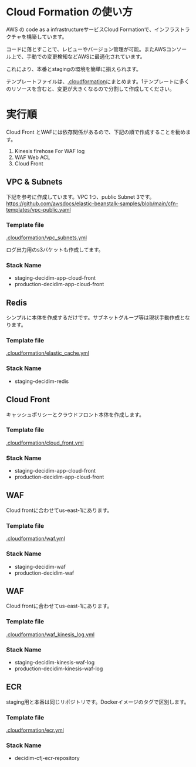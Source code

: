 # Cloud Formation の使い方

AWS の code as a infrastructureサービスCloud Formationで、インフラストラクチャを構築しています。

コードに落とすことで、レビューやバージョン管理が可能。またAWSコンソール上で、手動での変更検知などAWSに最適化されています。

これにより、本番とstagingの環境を簡単に揃えられます。

テンプレートファイルは、[.cloudformation](/.cloudformation)にまとめます。1テンプレートに多くのリソースを含むと、変更が大きくなるので分割して作成してください。


# 実行順

Cloud Front とWAFには依存関係があるので、下記の順で作成することを勧めます。

1. Kinesis firehose For WAF log
1. WAF Web ACL
1. Cloud Front

## VPC & Subnets

下記を参考に作成しています。VPC 1つ、public Subnet 3です。
https://github.com/awsdocs/elastic-beanstalk-samples/blob/main/cfn-templates/vpc-public.yaml

### Template file

[.cloudformation/vpc_subnets.yml](/.cloudformation/vpc_subnets.yml)

ログ出力用のs3バケットも作成してます。

### Stack Name

- staging-decidim-app-cloud-front
- production-decidim-app-cloud-front

## Redis

シンプルに本体を作成するだけです。サブネットグループ等は現状手動作成となります。

### Template file

[.cloudformation/elastic_cache.yml](/.cloudformation/elastic_cache.yml)

### Stack Name

- staging-decidim-redis

## Cloud Front

キャッシュポリシーとクラウドフロント本体を作成します。

### Template file

[.cloudformation/cloud_front.yml](/.cloudformation/cloud_front.yml)

### Stack Name

- staging-decidim-app-cloud-front
- production-decidim-app-cloud-front

## WAF

Cloud frontに合わせてus-east-1にあります。

### Template file

[.cloudformation/waf.yml](/.cloudformation/waf.yml)

### Stack Name

- staging-decidim-waf
- production-decidim-waf

## WAF

Cloud frontに合わせてus-east-1にあります。

### Template file

[.cloudformation/waf_kinesis_log.yml](/.cloudformation/waf_kinesis_log.yml)

### Stack Name

- staging-decidim-kinesis-waf-log
- production-decidim-kinesis-waf-log

## ECR

staging用と本番は同じリポジトリです。Dockerイメージのタグで区別します。

### Template file

[.cloudformation/ecr.yml](/.cloudformation/ecr.yml)

### Stack Name

- decidim-cfj-ecr-repository
